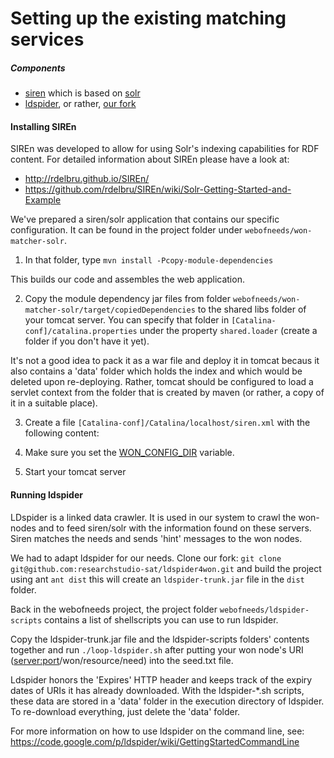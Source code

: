 # Setting up the existing matching services
##### Components
* [siren](http://siren.sindice.com/) which is based on [solr](http://lucene.apache.org/solr/)
* [ldspider](https://code.google.com/p/ldspider/), or rather, [our fork](https://github.com/researchstudio-sat/ldspider4won)

#### Installing SIREn

SIREn was developed to allow for using Solr's indexing capabilities for RDF content. For detailed information about SIREn please have a look at:

* http://rdelbru.github.io/SIREn/
* https://github.com/rdelbru/SIREn/wiki/Solr-Getting-Started-and-Example

We've prepared a siren/solr application that contains our specific configuration. It can be found in the project folder under `webofneeds/won-matcher-solr`.

1) In that folder, type `mvn install -Pcopy-module-dependencies`

This builds our code and assembles the web application.

2) Copy the module dependency jar files from folder `webofneeds/won-matcher-solr/target/copiedDependencies` to the shared libs folder of your tomcat server. You can specify that folder in `[Catalina-conf]/catalina.properties` under the property `shared.loader` (create a folder if you don't have it yet).

It's not a good idea to pack it as a war file and deploy it in tomcat becaus it also contains a 'data' folder which holds the index and which would be deleted upon re-deploying. Rather, tomcat should be configured to load a servlet context from the folder that is created by maven (or rather, a copy of it in a suitable place).

3) Create a file `[Catalina-conf]/Catalina/localhost/siren.xml` with the following content:

    <Context docBase="{webofneeds-project-folder}/webofneeds/won-matcher-solr/target/won-matcher-solr-0.1-SNAPSHOT/siren/apache-solr-3.5.0.war" debug="0" crossContext="true" >
        <Environment name="solr/home" type="java.lang.String" value="{webofneeds-project-folder}/webofneeds/won-matcher-solr/target/won-matcher-solr-0.1-SNAPSHOT/siren/solr" override="true" />
    </Context>

4) Make sure you set the [WON_CONFIG_DIR](https://github.com/researchstudio-sat/webofneeds/blob/devel-interim/webofneeds/conf/README.txt) variable.

5) Start your tomcat server



#### Running ldspider
LDspider is a linked data crawler. It is used in our system to crawl the won-nodes and to feed siren/solr with the information found on these servers. Siren matches the needs and sends 'hint' messages to the won nodes.

We had to adapt ldspider for our needs. Clone our fork:
`git clone git@github.com:researchstudio-sat/ldspider4won.git`
and build the project using ant
`ant dist`
this will create an `ldspider-trunk.jar` file in the `dist` folder.

Back in the webofneeds project, the project folder `webofneeds/ldspider-scripts` contains a list of shellscripts you can use to run ldspider.

Copy the ldspider-trunk.jar file and the ldspider-scripts folders' contents together and run
`./loop-ldspider.sh` after putting your won node's URI (<server:port>/won/resource/need) into the seed.txt file.

Ldspider honors the 'Expires' HTTP header and keeps track of the expiry dates of URIs it has already downloaded. With the ldspider-*.sh scripts, these data are stored in a 'data' folder in the execution directory of ldspider. To re-download everything, just delete the 'data' folder.

For more information on how to use ldspider on the command line, see:
https://code.google.com/p/ldspider/wiki/GettingStartedCommandLine

